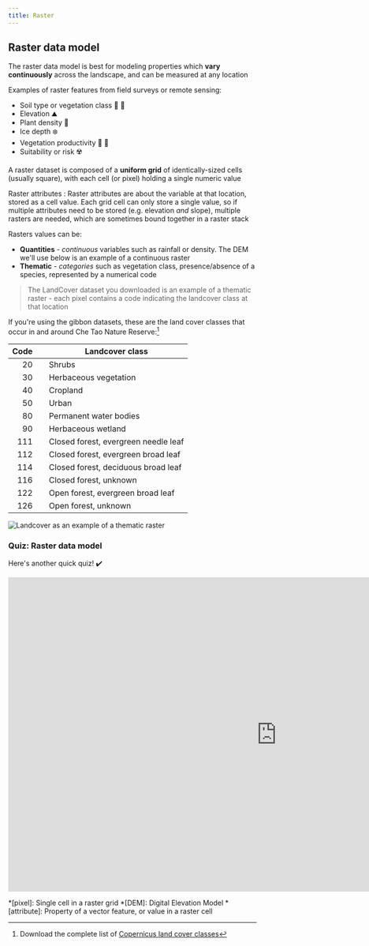 ```yaml
---
title: Raster
---
```


## Raster data model

The raster data model is best for modeling properties which **vary continuously** across the landscape, and can be measured at any location

Examples of raster features from field surveys or remote sensing:
- Soil type or vegetation class :evergreen_tree: :deciduous_tree:
- Elevation :mountain:
- Plant density :ear_of_rice:
- Ice depth :snowflake:
- Vegetation productivity :seedling: :fallen_leaf:
- Suitability or risk :radioactive:

A raster dataset is composed of a **uniform grid** of identically-sized cells (usually square), with each cell (or pixel) holding a single numeric value

Raster attributes
: Raster attributes are about the variable at that location, stored as a cell value.  Each grid cell can only store a single value, so if multiple attributes need to be stored (e.g. elevation *and* slope), multiple rasters are needed, which are sometimes bound together in a raster stack

Rasters values can be:
- **Quantities** - *continuous* variables such as rainfall or density.  The DEM we'll use below is an example of a continuous raster
- **Thematic** - *categories* such as vegetation class, presence/absence of a species, represented by a numerical code

> The LandCover dataset you downloaded is an example of a thematic raster - each pixel contains a code indicating the landcover class at that location

If you're using the gibbon datasets, these are the land cover classes that occur in and around Che Tao Nature Reserve:[^1] 

Code &nbsp; | &nbsp; Landcover class
---:|---
20 &nbsp; | &nbsp; Shrubs
30 &nbsp; | &nbsp; Herbaceous vegetation
40 &nbsp; | &nbsp; Cropland
50 &nbsp; | &nbsp; Urban
80 &nbsp; | &nbsp; Permanent water bodies
90 &nbsp; | &nbsp; Herbaceous wetland
111 &nbsp; | &nbsp; Closed forest, evergreen needle leaf
112 &nbsp; | &nbsp; Closed forest, evergreen broad leaf
114 &nbsp; | &nbsp; Closed forest, deciduous broad leaf
116 &nbsp; | &nbsp; Closed forest, unknown
122 &nbsp; | &nbsp; Open forest, evergreen broad leaf
126 &nbsp; | &nbsp; Open forest, unknown

<img src="{{site.baseurl}}/src/img/RasterExample.png" alt="Landcover as an example of a thematic raster">

### Quiz: Raster data model

Here's another quick quiz!  :heavy_check_mark:

<iframe src="https://verdantlearn.h5p.com/content/1291354595816641297/embed" width="1088" height="637" frameborder="0" allowfullscreen="allowfullscreen" allow="geolocation *; microphone *; camera *; midi *; encrypted-media *"></iframe><script src="https://verdantlearn.h5p.com/js/h5p-resizer.js" charset="UTF-8"></script>

<script src="https://verdantlearn.h5p.com/js/h5p-resizer.js" charset="UTF-8"></script>

[^1]: Download the complete list of <a href="{{site.baseurl}}/src/datasets/LandCover_ClassDefinitions.pdf" download>Copernicus land cover classes</a>

*[pixel]: Single cell in a raster grid
*[DEM]: Digital Elevation Model
*[attribute]: Property of a vector feature, or value in a raster cell

